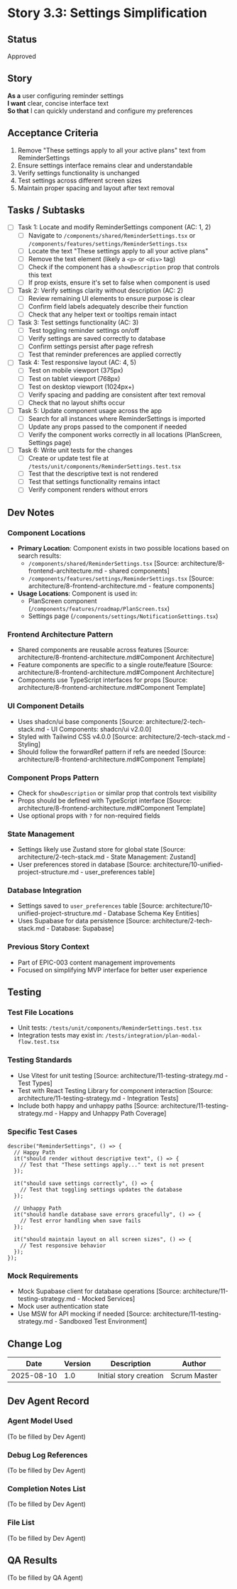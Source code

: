 # Story 3.3: Settings Simplification

## Status

Approved

## Story

**As a** user configuring reminder settings  
**I want** clear, concise interface text  
**So that** I can quickly understand and configure my preferences

## Acceptance Criteria

1. Remove "These settings apply to all your active plans" text from ReminderSettings
2. Ensure settings interface remains clear and understandable
3. Verify settings functionality is unchanged
4. Test settings across different screen sizes
5. Maintain proper spacing and layout after text removal

## Tasks / Subtasks

- [ ] Task 1: Locate and modify ReminderSettings component (AC: 1, 2)
  - [ ] Navigate to `/components/shared/ReminderSettings.tsx` or `/components/features/settings/ReminderSettings.tsx`
  - [ ] Locate the text "These settings apply to all your active plans"
  - [ ] Remove the text element (likely a `<p>` or `<div>` tag)
  - [ ] Check if the component has a `showDescription` prop that controls this text
  - [ ] If prop exists, ensure it's set to false when component is used
- [ ] Task 2: Verify settings clarity without description (AC: 2)
  - [ ] Review remaining UI elements to ensure purpose is clear
  - [ ] Confirm field labels adequately describe their function
  - [ ] Check that any helper text or tooltips remain intact
- [ ] Task 3: Test settings functionality (AC: 3)
  - [ ] Test toggling reminder settings on/off
  - [ ] Verify settings are saved correctly to database
  - [ ] Confirm settings persist after page refresh
  - [ ] Test that reminder preferences are applied correctly
- [ ] Task 4: Test responsive layout (AC: 4, 5)
  - [ ] Test on mobile viewport (375px)
  - [ ] Test on tablet viewport (768px)
  - [ ] Test on desktop viewport (1024px+)
  - [ ] Verify spacing and padding are consistent after text removal
  - [ ] Check that no layout shifts occur
- [ ] Task 5: Update component usage across the app
  - [ ] Search for all instances where ReminderSettings is imported
  - [ ] Update any props passed to the component if needed
  - [ ] Verify the component works correctly in all locations (PlanScreen, Settings page)
- [ ] Task 6: Write unit tests for the changes
  - [ ] Create or update test file at `/tests/unit/components/ReminderSettings.test.tsx`
  - [ ] Test that the descriptive text is not rendered
  - [ ] Test that settings functionality remains intact
  - [ ] Verify component renders without errors

## Dev Notes

### Component Locations

- **Primary Location**: Component exists in two possible locations based on search results:
  - `/components/shared/ReminderSettings.tsx` [Source: architecture/8-frontend-architecture.md - shared components]
  - `/components/features/settings/ReminderSettings.tsx` [Source: architecture/8-frontend-architecture.md - feature components]
- **Usage Locations**: Component is used in:
  - PlanScreen component (`/components/features/roadmap/PlanScreen.tsx`)
  - Settings page (`/components/settings/NotificationSettings.tsx`)

### Frontend Architecture Pattern

- Shared components are reusable across features [Source: architecture/8-frontend-architecture.md#Component Architecture]
- Feature components are specific to a single route/feature [Source: architecture/8-frontend-architecture.md#Component Architecture]
- Components use TypeScript interfaces for props [Source: architecture/8-frontend-architecture.md#Component Template]

### UI Component Details

- Uses shadcn/ui base components [Source: architecture/2-tech-stack.md - UI Components: shadcn/ui v2.0.0]
- Styled with Tailwind CSS v4.0.0 [Source: architecture/2-tech-stack.md - Styling]
- Should follow the forwardRef pattern if refs are needed [Source: architecture/8-frontend-architecture.md#Component Template]

### Component Props Pattern

- Check for `showDescription` or similar prop that controls text visibility
- Props should be defined with TypeScript interface [Source: architecture/8-frontend-architecture.md#Component Template]
- Use optional props with `?` for non-required fields

### State Management

- Settings likely use Zustand store for global state [Source: architecture/2-tech-stack.md - State Management: Zustand]
- User preferences stored in database [Source: architecture/10-unified-project-structure.md - user_preferences table]

### Database Integration

- Settings saved to `user_preferences` table [Source: architecture/10-unified-project-structure.md - Database Schema Key Entities]
- Uses Supabase for data persistence [Source: architecture/2-tech-stack.md - Database: Supabase]

### Previous Story Context

- Part of EPIC-003 content management improvements
- Focused on simplifying MVP interface for better user experience

## Testing

### Test File Locations

- Unit tests: `/tests/unit/components/ReminderSettings.test.tsx`
- Integration tests may exist in: `/tests/integration/plan-modal-flow.test.tsx`

### Testing Standards

- Use Vitest for unit testing [Source: architecture/11-testing-strategy.md - Test Types]
- Test with React Testing Library for component interaction [Source: architecture/11-testing-strategy.md - Integration Tests]
- Include both happy and unhappy paths [Source: architecture/11-testing-strategy.md - Happy and Unhappy Path Coverage]

### Specific Test Cases

```tsx
describe("ReminderSettings", () => {
  // Happy Path
  it("should render without descriptive text", () => {
    // Test that "These settings apply..." text is not present
  });

  it("should save settings correctly", () => {
    // Test that toggling settings updates the database
  });

  // Unhappy Path
  it("should handle database save errors gracefully", () => {
    // Test error handling when save fails
  });

  it("should maintain layout on all screen sizes", () => {
    // Test responsive behavior
  });
});
```

### Mock Requirements

- Mock Supabase client for database operations [Source: architecture/11-testing-strategy.md - Mocked Services]
- Mock user authentication state
- Use MSW for API mocking if needed [Source: architecture/11-testing-strategy.md - Sandboxed Test Environment]

## Change Log

| Date       | Version | Description            | Author       |
| ---------- | ------- | ---------------------- | ------------ |
| 2025-08-10 | 1.0     | Initial story creation | Scrum Master |

## Dev Agent Record

### Agent Model Used

(To be filled by Dev Agent)

### Debug Log References

(To be filled by Dev Agent)

### Completion Notes List

(To be filled by Dev Agent)

### File List

(To be filled by Dev Agent)

## QA Results

(To be filled by QA Agent)

